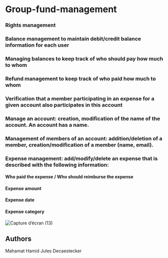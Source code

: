 # Group-fund-management
### Rights management
### Balance management to maintain debit/credit balance information for each user
### Managing balances to keep track of who should pay how much to whom
### Refund management to keep track of who paid how much to whom
### Verification that a member participating in an expense for a given account also participates in this account
### Manage an account: creation, modification of the name of the account. An account has a name.
### Management of members of an account: addition/deletion of a member, creation/modification of a member (name, email).
### Expense management: add/modify/delete an expense that is described with the following information: 
#### Who paid the expense / Who should reimburse the expense
#### Expense amount
#### Expense date
#### Expense category
![Capture d’écran (13)](https://user-images.githubusercontent.com/93977173/169675774-ccdd935f-1f0d-448a-b5e4-399991b6ce56.png)
## Authors
Mahamat Hamid
Jules Decaestecker
